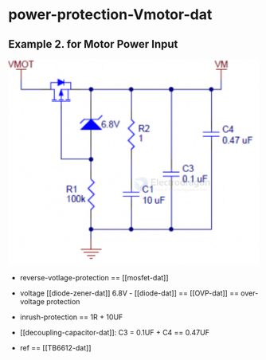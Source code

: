 
# power-protection-Vmotor-dat


## Example 2. for Motor Power Input 



![](2025-06-01-17-51-12.png)

- reverse-votlage-protection == [[mosfet-dat]]
- voltage [[diode-zener-dat]] 6.8V - [[diode-dat]] == [[OVP-dat]] == over-voltage protection
- inrush-protection == 1R + 10UF 
- [[decoupling-capacitor-dat]]:  C3 = 0.1UF + C4 == 0.47UF

- ref == [[TB6612-dat]]
